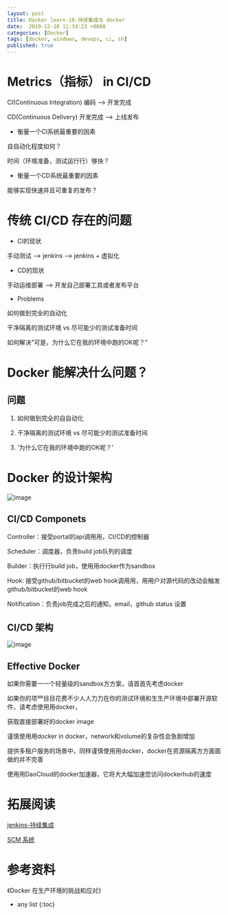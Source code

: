 ```yaml
---
layout: post
title: Docker learn-18-持续集成与 docker
date:  2019-12-18 11:34:23 +0800
categories: [Docker]
tags: [docker, windows, devops, ci, sh]
published: true
---
```


# Metrics（指标） in CI/CD

CI(Continuous Integration) 编码 —> 开发完成

CD(Continuous Delivery) 开发完成 —> 上线发布

- 衡量一个CI系统最重要的因素

⾃自动化程度如何？

时间（环境准备，测试运⾏行）够快？

- 衡量一个CD系统最重要的因素

能够实现快速并且可重复的发布？

# 传统 CI/CD 存在的问题

- CI的现状

手动测试 —> jenkins —> jenkins + 虚拟化

- CD的现状

手动运维部署 —> 开发自己部署工具或者发布平台

- Problems

如何做到完全的自动化

干净隔离的测试环境 vs 尽可能少的测试准备时间

如何解决"可是，为什么它在我的环境中跑的OK呢？"

# Docker 能解决什么问题？

## 问题

1. 如何做到完全的⾃自动化

2. 干净隔离的测试环境 vs 尽可能少的测试准备时间

3. ’为什么它在我的环境中跑的OK呢？’

# Docker 的设计架构

![image](https://user-images.githubusercontent.com/18375710/71231678-f63c4e00-2329-11ea-8093-c45ddd172683.png)

## CI/CD Componets

Controller：接受portal的api调⽤用，CI/CD的控制器

Scheduler：调度器，负责build job队列的调度

Builder：执⾏行build job，使⽤用docker作为sandbox

Hook: 接受github/bitbucket的web hook调⽤用，⽤用户对源代码的改动会触发github/bitbucket的web hook

Notification：负责job完成之后的通知，email，github status 设置

## CI/CD 架构

![image](https://user-images.githubusercontent.com/18375710/71231754-2ab00a00-232a-11ea-9c29-ea525fa4a500.png)

## Effective Docker

如果你需要⼀一个轻量级的sandbox⽅方案，请⾸首先考虑docker

如果你的项⺫⽬目花费不少⼈人⼒力在你的测试环境和⽣生产环境中部署开源软件，请考虑使⽤用docker，

获取直接部署好的docker image 

谨慎使⽤用docker in docker，network和volume的复杂性会急剧增加

提供多租户服务的场景中，同样谨慎使⽤用docker，docker在资源隔离⽅方⾯面做的并不完善

使⽤用DaoCloud的docker加速器，它将⼤大幅加速您访问dockerhub的速度

# 拓展阅读

[jenkins-持续集成](https://houbb.github.io/2016/10/14/jenkins)

[SCM 系统](https://houbb.github.io/2019/12/18/scm)



# 参考资料

《Docker 在生产环境的挑战和应对》

* any list
{:toc}
